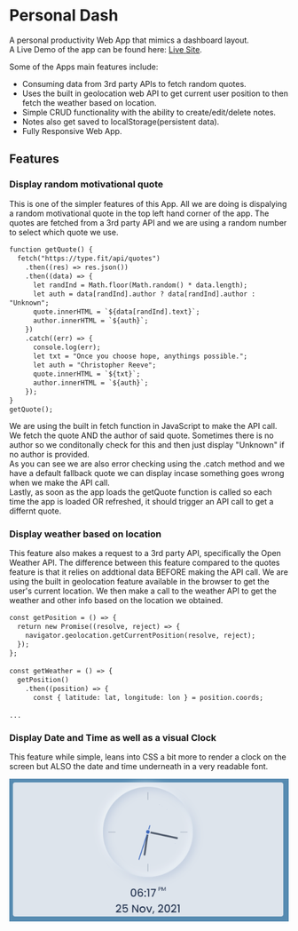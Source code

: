 # Personal Dash

A personal productivity Web App that mimics a dashboard layout.<br />
A Live Demo of the app can be found here: [Live Site](https://kenrickoliver.github.io/personaldash/).

Some of the Apps main features include:
- Consuming data from 3rd party APIs to fetch random quotes.
- Uses the built in geolocation web API to get current user position to then fetch the weather based on location.
- Simple CRUD functionality with the ability to create/edit/delete notes.
- Notes also get saved to localStorage(persistent data).
- Fully Responsive Web App.

## Features

### Display random motivational quote

This is one of the simpler features of this App. All we are doing is dispalying a random motivational quote in the top left hand corner of the app. The quotes are fetched from a 3rd party API and we are using a random number to select which quote we use.
```
function getQuote() {
  fetch("https://type.fit/api/quotes")
    .then((res) => res.json())
    .then((data) => {
      let randInd = Math.floor(Math.random() * data.length);
      let auth = data[randInd].author ? data[randInd].author : "Unknown";
      quote.innerHTML = `${data[randInd].text}`;
      author.innerHTML = `${auth}`;
    })
    .catch((err) => {
      console.log(err);
      let txt = "Once you choose hope, anythings possible.";
      let auth = "Christopher Reeve";
      quote.innerHTML = `${txt}`;
      author.innerHTML = `${auth}`;
    });
}
getQuote();

```
We are using the built in fetch function in JavaScript to make the API call. We fetch the quote AND the author of said quote.
Sometimes there is no author so we conditonally check for this and then just display "Unknown" if no author is provided.<br />
As you can see we are also error checking using the .catch method and we have a default fallback quote we can display incase something goes wrong when we make the API call.<br />
Lastly, as soon as the app loads the getQuote function is called so each time the app is loaded OR refreshed, it should trigger an API call to get a differnt quote.

### Display weather based on location

This feature also makes a request to a 3rd party API, specifically the Open Weather API.
The difference between this feature compared to the quotes feature is that it relies on addtional data BEFORE making the API call.
We are using the built in geolocation feature available in the browser to get the user's current location. 
We then make a call to the weather API to get the weather and other info based on the location we obtained.

```
const getPosition = () => {
  return new Promise((resolve, reject) => {
    navigator.geolocation.getCurrentPosition(resolve, reject);
  });
};

const getWeather = () => {
  getPosition()
    .then((position) => {
      const { latitude: lat, longitude: lon } = position.coords;

...

```

### Display Date and Time as well as a visual Clock

This feature while simple, leans into CSS a bit more to render a clock on the screen but ALSO the date and time underneath in a very readable font.

![Clock Feature displaying date and time](./assets/images/Clock-feature.PNG) 



